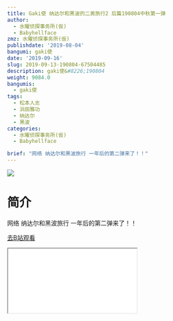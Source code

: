 ```yaml
---
title: Gaki使 纳达尔和黑波的二男旅行2 后篇190804中秋第一弹
author:
  - 水曜侦探事务所(仮)
  - Babyhellface
zmz: 水曜侦探事务所(仮)
publishdate: '2019-08-04'
bangumi: gaki使
date: '2019-09-16'
slug: 2019-09-13-190804-67504485
description: gaki使&#8226;190804
weight: 9084.0
bangumis:
  - gaki使
tags:
  - 松本人志
  - 浜田雅功
  - 纳达尔
  - 黑波
categories:
  - 水曜侦探事务所(仮)
  - Babyhellface

brief: "网络 纳达尔和黑波旅行 一年后的第二弹来了！！"
---
```

![](https://raw.githubusercontent.com/tcgriffith/owaraisite/master/static/tmpimg/5100fa0f1a3ee11299af7762a51aa227bd28a59a.jpg.480.jpg)
# 简介  
网络
纳达尔和黑波旅行 一年后的第二弹来了！！  

[去B站观看](https://www.bilibili.com/video/av67504485/)
<div class ="resp-container"><iframe class="testiframe" src="//player.bilibili.com/player.html?aid=67504485"", scrolling="no", allowfullscreen="true" > </iframe></div> 
